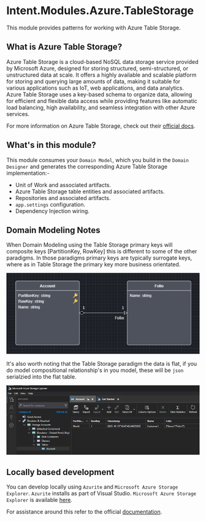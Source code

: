 ﻿# Intent.Modules.Azure.TableStorage

This module provides patterns for working with Azure Table Storage.

## What is Azure Table Storage?

Azure Table Storage is a cloud-based NoSQL data storage service provided by Microsoft Azure, designed for storing structured, semi-structured, or unstructured data at scale. It offers a highly available and scalable platform for storing and querying large amounts of data, making it suitable for various applications such as IoT, web applications, and data analytics. Azure Table Storage uses a key-based schema to organize data, allowing for efficient and flexible data access while providing features like automatic load balancing, high availability, and seamless integration with other Azure services.

For more information on Azure Table Storage, check out their [official docs](https://learn.microsoft.com/en-us/azure/storage/tables/table-storage-overview).

## What's in this module?

This module consumes your `Domain Model`, which you build in the `Domain Designer` and generates the corresponding Azure Table Storage implementation:-

* Unit of Work and associated artifacts.
* Azure Table Storage table entities and associated artifacts.
* Repositories and associated artifacts.
* `app.settings` configuration.
* Dependency Injection wiring.

## Domain Modeling Notes

When Domain Modeling using the Table Storage primary keys will composite keys [PartitionKey, RowKey] this is different to some of the other paradigms. In those paradigms primary keys are typically surrogate keys, where as in Table Storage the primary key more business orientated.

![Domain Model](docs/images/table-storage-domain-model.png)

It's also worth noting that the Table Storage paradigm the data is flat, if you do model compositional relationship's in you model, these will be `json` serialzied into the flat table.

![Storage View](docs/images/storage-view.png)

## Locally based development

You can develop locally using `Azurite` and `Microsoft Azure Storage Explorer`.
`Azurite` installs as part of Visual Studio.
`Microsoft Azure Storage Explorer` is available [here](https://azure.microsoft.com/en-us/products/storage/storage-explorer).

For assistance around this refer to the official [documentation](https://learn.microsoft.com/en-us/azure/storage/common/storage-use-azurite?tabs=visual-studio).
